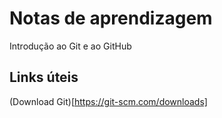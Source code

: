 # Notas de aprendizagem
Introdução ao Git e ao GitHub



## Links úteis
(Download Git)[https://git-scm.com/downloads]

